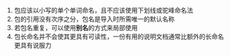 1. 包应该以小写的单个单词命名，且不应该使用下划线或驼峰命名法
2. 包的引用没有次序之分，包名是导入时所需唯一的默认名称
3. 若包名重复，可以使用**别名**的方式来局部使用
4. 包长命名并不会使其更具有可读性，一份有用的说明文档通常比额外的长命名更具有说服力